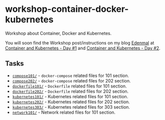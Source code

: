 # workshop-container-docker-kubernetes
Workshop about Container, Docker and Kubernetes.

You will soon find the Workshop post/instructions on my blog [Edenmal](https://edenmal.moe/) at [Container and Kubernetes - Day #1](https://edenmal.moe/post/2019/Container-and-Kubernetes-Training-Day1/) and [Container and Kubernetes - Day #2](https://edenmal.moe/post/2019/Container-and-Kubernetes-Training-Day2/).

## Tasks

* [`compose101/`](compose101/) - `docker-compose` related files for 101 section.
* [`compose202/`](compose202/) - `docker-compose` related files for 202 section.
* [`dockerfile101/`](dockerfile101/) - `Dockerfile` related files for 101 section.
* [`dockerfile202/`](dockerfile202/) - `Dockerfile` related files for 202 section.
* [`kubernetes101/`](kubernetes101/) - Kubernetes related files for 101 section.
* [`kubernetes202/`](kubernetes202/) - Kubernetes related files for 202 section.
* [`kubernetes303/`](kubernetes303/) - Kubernetes related files for 303 section.
* [`network101/`](network101/) - Network related files for 101 section.
